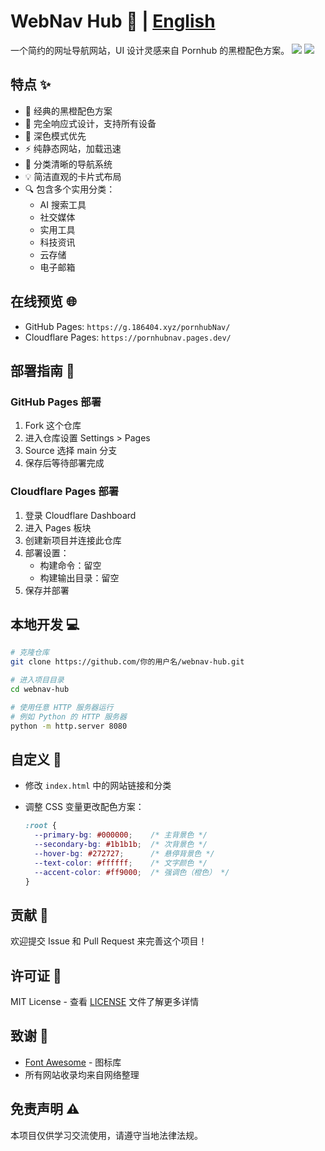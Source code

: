 # WebNav Hub 🚀 | [English](README_EN.md)

一个简约的网址导航网站，UI 设计灵感来自 Pornhub 的黑橙配色方案。
![](https://cdn.jsdelivr.net/gh/bbylw/PicGo@master/20241220015640531.png)
![](https://cdn.jsdelivr.net/gh/bbylw/PicGo@master/20241220085619295.png)
## 特点 ✨

- 🎨 经典的黑橙配色方案
- 📱 完全响应式设计，支持所有设备
- 🌙 深色模式优先
- ⚡ 纯静态网站，加载迅速
- 🎯 分类清晰的导航系统
- 💡 简洁直观的卡片式布局
- 🔍 包含多个实用分类：
  - AI 搜索工具
  - 社交媒体
  - 实用工具
  - 科技资讯
  - 云存储
  - 电子邮箱

## 在线预览 🌐

- GitHub Pages: `https://g.186404.xyz/pornhubNav/`
- Cloudflare Pages: `https://pornhubnav.pages.dev/`

## 部署指南 🚀

### GitHub Pages 部署

1. Fork 这个仓库
2. 进入仓库设置 Settings > Pages
3. Source 选择 main 分支
4. 保存后等待部署完成

### Cloudflare Pages 部署

1. 登录 Cloudflare Dashboard
2. 进入 Pages 板块
3. 创建新项目并连接此仓库
4. 部署设置：
   - 构建命令：留空
   - 构建输出目录：留空
5. 保存并部署

## 本地开发 💻

```bash
# 克隆仓库
git clone https://github.com/你的用户名/webnav-hub.git

# 进入项目目录
cd webnav-hub

# 使用任意 HTTP 服务器运行
# 例如 Python 的 HTTP 服务器
python -m http.server 8080
```

## 自定义 🔧

- 修改 `index.html` 中的网站链接和分类
- 调整 CSS 变量更改配色方案：

  ```css
  :root {
    --primary-bg: #000000;    /* 主背景色 */
    --secondary-bg: #1b1b1b;  /* 次背景色 */
    --hover-bg: #272727;      /* 悬停背景色 */
    --text-color: #ffffff;    /* 文字颜色 */
    --accent-color: #ff9000;  /* 强调色（橙色） */
  }
  ```

## 贡献 🤝

欢迎提交 Issue 和 Pull Request 来完善这个项目！

## 许可证 📄

MIT License - 查看 [LICENSE](LICENSE) 文件了解更多详情

## 致谢 🙏

- [Font Awesome](https://fontawesome.com/) - 图标库
- 所有网站收录均来自网络整理

## 免责声明 ⚠️

本项目仅供学习交流使用，请遵守当地法律法规。
